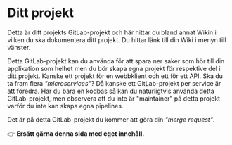 # Ditt projekt

Detta är ditt projekts GitLab-projekt och här hittar du bland annat Wikin i vilken du ska dokumentera ditt projekt. Du hittar länk till din Wiki i menyn till vänster.

Detta GitLab-projekt kan du använda för att spara ner saker som hör till din applikation som helhet men du bör skapa egna projekt för respektive del i ditt projekt. Kanske ett projekt för en webbklient och ett för ett API. Ska du ta fram flera _"microservices"_? Då kanske ett GitLab-projekt per service är att föredra. Har du bara en kodbas så kan du naturligtvis använda detta GitLab-projekt, men observera att du inte är "maintainer" på detta projekt varför du inte kan skapa egna pipelines.

Det är på detta GitLab-projekt du kommer att göra din _"merge request"_.

👉 __Ersätt gärna denna sida med eget innehåll.__
